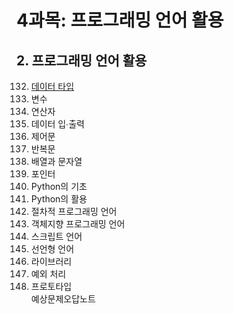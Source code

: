 # 4과목: 프로그래밍 언어 활용

## 2. 프로그래밍 언어 활용

132. [데이터 타입](./doc/sec132.md)
133. 변수
134. 연산자
135. 데이터 입∙출력
136. 제어문
137. 반복문
138. 배열과 문자열
139. 포인터
140. Python의 기초
141. Python의 활용
142. 절차적 프로그래밍 언어
143. 객체지향 프로그래밍 언어
144. 스크립트 언어
145. 선언형 언어
146. 라이브러리
147. 예외 처리
148. 프로토타입   
예상문제오답노트

